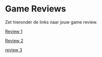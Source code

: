 # Game Reviews

Zet hieronder de links naar jouw game review.

[Review 1](Review1.md)

[Review 2](Review2.md)

[review 3](Review3.md)
